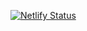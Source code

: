 [![Netlify Status](https://api.netlify.com/api/v1/badges/e2404e25-37fd-4cfb-853f-83670e1a2fa0/deploy-status)](https://app.netlify.com/sites/brewdev-11ty/deploys)